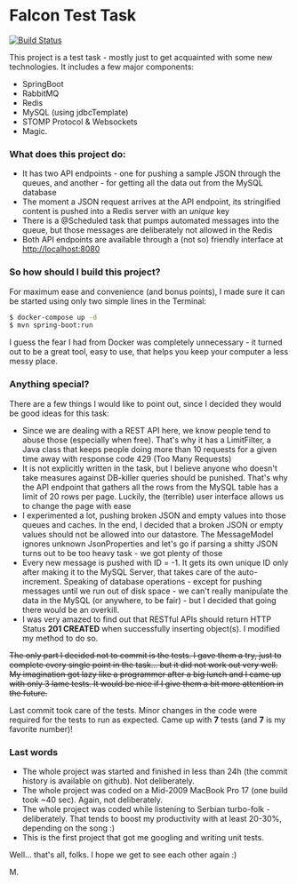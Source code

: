 # Falcon Test Task

[![Build Status](https://travis-ci.org/mariobgr/falcon.svg?branch=master)](https://travis-ci.org/mariobgr/falcon)

This project is a test task - mostly just to get acquainted with some new technologies. It includes a few major components:

  - SpringBoot
  - RabbitMQ
  - Redis
  - MySQL (using jdbcTemplate)
  - STOMP Protocol & Websockets
  - Magic.
  

### What does this project do:

  - It has two API endpoints - one for pushing a sample JSON through the queues, and another - for getting all the data out from the MySQL database
  - The moment a JSON request arrives at the API endpoint, its stringified content is pushed into a Redis server with an *unique* key
  - There is a @Scheduled task that pumps automated messages into the queue, but those messages are deliberately not allowed in the Redis
  - Both API endpoints are available through a (not so) friendly interface at [http://localhost:8080](http://localhost:8080)

### So how should I build this project?

For maximum ease and convenience (and bonus points), I made sure it can be started using only two simple lines in the Terminal:
```sh
$ docker-compose up -d
$ mvn spring-boot:run
```
I guess the fear I had from Docker was completely unnecessary - it turned out to be a great tool, easy to use, that helps you keep your computer a less messy place.

### Anything special?

There are a few things I would like to point out, since I decided they would be good ideas for this task:
  - Since we are dealing with a REST API here, we know people tend to abuse those (especially when free). That's why it has a LimitFilter, a Java class that keeps people doing more than 10 requests for a given time away with  response code 429 (Too Many Requests)
  - It is not explicitly written in the task, but I believe anyone who doesn't take measures against DB-killer queries should be punished. That's why the API endpoint that gathers all the rows from the MySQL table has a limit of 20 rows per page. Luckily, the (terrible) user interface allows us to change the page with ease
  - I experimented a lot, pushing broken JSON and empty values into those queues and caches. In the end, I decided that a broken JSON or empty values should not be allowed into our datastore. The MessageModel ignores unknown JsonProperties and let's go if parsing a shitty JSON turns out to be too heavy task - we got plenty of those
  - Every new message is pushed with ID = -1. It gets its own unique ID only after making it to the MySQL Server, that takes care of the auto-increment. Speaking of database operations - except for pushing messages until we run out of disk space - we can't really manipulate the data in the MySQL (or anywhere, to be fair) - but I decided that going there would be an overkill.
  - I was very amazed to find out that RESTful APIs should return HTTP Status **201 CREATED** when successfully inserting object(s). I modified my method to do so.

~~The only part I decided not to commit is the tests. I gave them a try, just to complete every single point in the task... but it did not work out very well. My imagination got lazy like a programmer after a big lunch and I came up with only 3 lame tests. It would be nice if I give them a bit more attention in the future.~~

Last commit took care of the tests. Minor changes in the code were required for the tests to run as expected. Came up with **7** tests (and **7** is my favorite number)!

### Last words

  - The whole project was started and finished in less than 24h (the commit history is available on github). Not deliberately.
  - The whole project was coded on a Mid-2009 MacBook Pro 17 (one build took ~40 sec). Again, not deliberately.
  - The whole project was coded while listening to Serbian turbo-folk - deliberately. That tends to boost my productivity with at least 20-30%, depending on the song :)
  - This is the first project that got me googling and writing unit tests. 

Well... that's all, folks. I hope we get to see each other again :)

M.